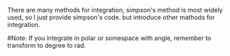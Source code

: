 There are many methods for integration, simpson's method is most widely used, 
so I just provide simpson's code. but introduce other mathods for integration.

#Note: If you integrate in polar or somespace with angle, remember to transform to degree to rad.
